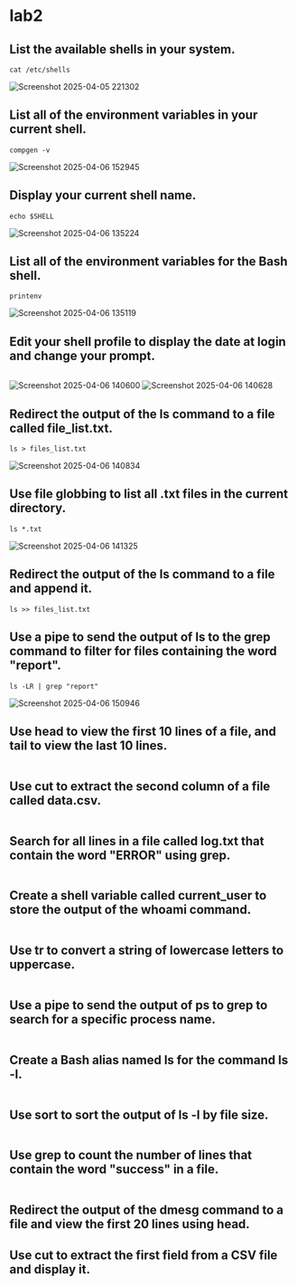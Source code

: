 # lab2

## List the available shells in your system.
```
cat /etc/shells
```
![Screenshot 2025-04-05 221302](https://github.com/user-attachments/assets/847c248d-c391-4d31-b5b2-abd5e9521b33)

## List all of the environment variables in your current shell.
```
compgen -v

```
![Screenshot 2025-04-06 152945](https://github.com/user-attachments/assets/60b008bc-45c5-410d-a12a-dfdb295a0999)

## Display your current shell name.
```
echo $SHELL

```
![Screenshot 2025-04-06 135224](https://github.com/user-attachments/assets/b4dd801d-e8df-4162-a577-d00a1cd446bf)


## List all of the environment variables for the Bash shell.
```
printenv

```
![Screenshot 2025-04-06 135119](https://github.com/user-attachments/assets/35fee854-7b00-412e-93f8-a6f3e01aa798)

## Edit your shell profile to display the date at login and change your prompt.
```

```
![Screenshot 2025-04-06 140600](https://github.com/user-attachments/assets/ab7ca97c-97a2-49d3-9866-71ddd88e632e)
![Screenshot 2025-04-06 140628](https://github.com/user-attachments/assets/5dd12ef2-dc6f-414e-8e6a-325bb4596948)

## Redirect the output of the ls command to a file called file_list.txt.
```
ls > files_list.txt
```
![Screenshot 2025-04-06 140834](https://github.com/user-attachments/assets/7ca90d8f-9c7d-4aee-9043-57aef08a724a)

## Use file globbing to list all .txt files in the current directory.
```
ls *.txt

```

![Screenshot 2025-04-06 141325](https://github.com/user-attachments/assets/6afc8334-053a-4158-bd4f-14f907f555d6)

## Redirect the output of the ls command to a file and append it.
```
ls >> files_list.txt

```

## Use a pipe to send the output of ls to the grep command to filter for files containing the word "report".
```
ls -LR | grep "report"
```
![Screenshot 2025-04-06 150946](https://github.com/user-attachments/assets/f1588d8b-870e-4c7e-af97-2194bd71d3f7)

## Use head to view the first 10 lines of a file, and tail to view the last 10 lines.
```

```
## Use cut to extract the second column of a file called data.csv.
```

```
## Search for all lines in a file called log.txt that contain the word "ERROR" using grep.
```

```
## Create a shell variable called current_user to store the output of the whoami command.
```

```
## Use tr to convert a string of lowercase letters to uppercase.
```

```
## Use a pipe to send the output of ps to grep to search for a specific process name.
```

```
## Create a Bash alias named ls for the command ls -l.
```

```
## Use sort to sort the output of ls -l by file size.
```

```
## Use grep to count the number of lines that contain the word "success" in a file.
```

```
## Redirect the output of the dmesg command to a file and view the first 20 lines using head.
## Use cut to extract the first field from a CSV file and display it.


